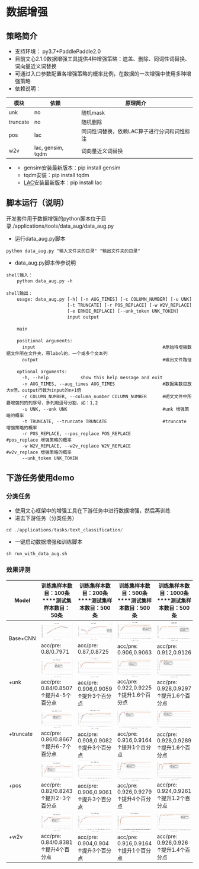 # 数据增强

## 策略简介

- 支持环境： py3.7+PaddlePaddle2.0
- 目前文心2.1.0数据增强工具提供4种增强策略：遮盖、删除、同词性词替换、词向量近义词替换
- 可通过入口参数配置各增强策略的概率比例，在数据的一次增强中使用多种增强策略
- 依赖说明：

| 模块     | 依赖              | 原理简介                                    |
| -------- | ----------------- | ------------------------------------------- |
| unk      | no                | 随机mask                                    |
| truncate | no                | 随机删除                                    |
| pos      | lac               | 同词性词替换，依赖LAC算子进行分词和词性标注 |
| w2v      | lac, gensim, tqdm | 词向量近义词替换                            |

- - gensim安装最新版本：pip install gensim
  - tqdm安装：pip install tqdm
  - [LAC](https://github.com/baidu/lac)安装最新版本：pip install lac

## 脚本运行（说明）

开发套件用于数据增强的python脚本位于目录./applications/tools/data_aug/data_aug.py
- 运行data_aug.py脚本

```shell
python data_aug.py "输入文件夹的目录" "输出文件夹的目录"
```

- data_aug.py脚本传参说明

```shell
shell输入：
    python data_aug.py -h

shell输出：
    usage: data_aug.py [-h] [-n AUG_TIMES] [-c COLUMN_NUMBER] [-u UNK]
                       [-t TRUNCATE] [-r POS_REPLACE] [-w W2V_REPLACE]
                       [-e ERNIE_REPLACE] [--unk_token UNK_TOKEN]
                       input output
    
    main
    
    positional arguments:
      input                                                #原始待增强数据文件所在文件夹，带label的，一个或多个文本列
      output                                               #输出文件路径
    
    optional arguments:
      -h, --help            show this help message and exit
      -n AUG_TIMES, --aug_times AUG_TIMES                  #数据集数目放大n倍，output行数为input的n+1倍      
      -c COLUMN_NUMBER, --column_number COLUMN_NUMBER      #明文文件中所要增强列的列序号，多列用逗号分割，如：1,2
      -u UNK, --unk UNK                                    #unk 增强策略的概率
      -t TRUNCATE, --truncate TRUNCATE                     #truncate 增强策略的概率
      -r POS_REPLACE, --pos_replace POS_REPLACE            #pos_replace 增强策略的概率
      -w W2V_REPLACE, --w2v_replace W2V_REPLACE            #w2v_replace 增强策略的概率
      --unk_token UNK_TOKEN                    
```

## 下游任务使用demo

### 分类任务

- 使用文心框架中的增强工具在下游任务中进行数据增强，然后再训练
- 进去下游任务（分类任务）

```java
cd ./applications/tasks/text_classification/
```

- 一键启动数据增强和训练脚本

```shell
sh run_with_data_aug.sh
```

### 效果评测

| **Model** | **训练集样本数目：100条****测试集样本数目：50条**            | **训练集样本数目：200条****测试集样本数目：500条**           | **训练集样本数目：500条****测试集样本数目：500条**           | **训练集样本数目：1000条****测试集样本数目：500条**          |
| --------- | ------------------------------------------------------------ | ------------------------------------------------------------ | ------------------------------------------------------------ | ------------------------------------------------------------ |
| Base+CNN  | ![img](./img/1.png)acc/pre: 0.8/0.7971                           | ![img](./img/2.png)acc/pre: 0.87,0.8725                          | ![img](./img/3.png)acc/pre: 0.906,0.9063 | ![img](./img/4.png)acc/pre: 0.912,0.9126 |
| +unk      | ![img](./img/5.png)acc/pre: 0.84/0.8507 ↑提升4-5个百分点 | ![img](./img/6.png)acc/pre: 0.906,0.9059 ↑提升3个百分点 | ![img](./img/7.png)acc/pre: 0.922,0.9225 ↑提升1.6个百分点 | ![img](./img/8.png)acc/pre: 0.928,0.9297 ↑提升1.6个百分点 |
| +truncate | ![img](./img/9.png)acc/pre: 0.86/0.8667 ↑提升6-7个百分点 | ![img](./img/10.png)acc/pre: 0.908,0.9082 ↑提升3个百分点 | ![img](./img/11.png)acc/pre: 0.916,0.9164 ↑提升1个百分点 | ![img](./img/12.png)acc/pre: 0.928,0.9289 ↑提升1.6个百分点 |
| +pos      | ![img](./img/13.png)acc/pre: 0.82/0.8243 ↑提升2-3个百分点 | ![img](./img/14.png)acc/pre: 0.906,0.9061 ↑提升3个百分点 | ![img](./img/15.png)acc/pre: 0.926,0.9279 ↑提升4个百分点 | ![img](./img/16.png)acc/pre: 0.924,0.9261 ↑提升1.2个百分点 |
| +w2v      | ![img](./img/17.png)acc/pre: 0.84/0.8381 ↑提升4个百分点 | ![img](./img/18.png)acc/pre: 0.904,0.904 ↑提升3个百分点 | ![img](./img/19.png)acc/pre: 0.916,0.9164 ↑提升1个百分点 | ![img](./img/20.png)acc/pre: 0.926,0.926 ↑提升1.4个百分点 |